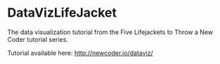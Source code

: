 DataVizLifeJacket
=================

The data visualization tutorial from the Five Lifejackets to Throw a New Coder tutorial series.

Tutorial available here: http://newcoder.io/dataviz/
